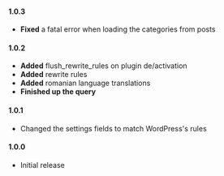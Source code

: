#### 1.0.3
* __Fixed__ a fatal error when loading the categories from posts

#### 1.0.2
* __Added__ flush_rewrite_rules on plugin de/activation 
* __Added__ rewrite rules
* __Added__ romanian language translations
* __Finished up the query__

#### 1.0.1
* Changed the settings fields to match WordPress's rules

#### 1.0.0
* Initial release
